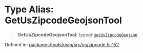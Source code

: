 # Type Alias: GetUsZipcodeGeojsonTool

> **GetUsZipcodeGeojsonTool**: *typeof* [`getUsZipcodeGeojson`](../variables/getUsZipcodeGeojson.md)

Defined in: [packages/tools/osm/src/us/zipcode.ts:152](https://github.com/geodaopenjs/openassistant/blob/0a6a7e7306d75a25dc968b3117f04cb7bd613bec/packages/tools/osm/src/us/zipcode.ts#L152)
